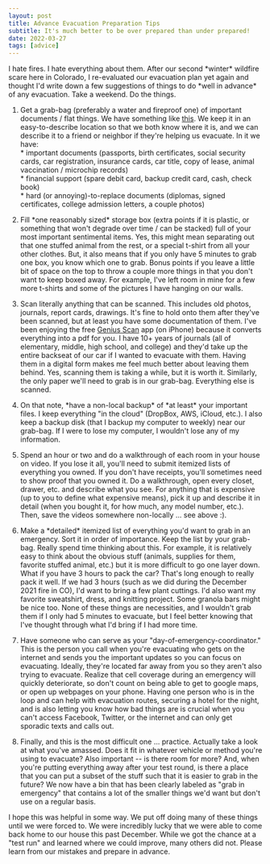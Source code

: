 ```yaml
---
layout: post
title: Advance Evacuation Preparation Tips
subtitle: It's much better to be over prepared than under prepared!
date: 2022-03-27
tags: [advice]
---
```


I hate fires. I hate everything about them. After our second \*winter\* wildfire scare here in Colorado, I re-evaluated our evacuation plan yet again and thought I'd write down a few suggestions of things to do \*well in advance\* of any evacuation. Take a weekend. Do the things.

1. Get a grab-bag (preferably a water and fireproof one) of important documents / flat things. We have something like [this](https://smile.amazon.com/Upgraded-Fireproof-Waterproof-Valuables-Documents/dp/B08K34LMXP/ref=sr_1_5?crid=2Z3USKKFC78E9&keywords=fireproof+document+bag&qid=1648361228&sprefix=fireproof+%2Caps%2C123&sr=8-5). We keep it in an easy-to-describe location so that we both know where it is, and we can describe it to a friend or neighbor if they're helping us evacuate. In it we have:  
    \* important documents (passports, birth certificates, social security cards, car registration, insurance cards, car title, copy of lease, animal vaccination / microchip records)  
    \* financial support (spare debit card, backup credit card, cash, check book)  
    \* hard (or annoying)-to-replace documents (diplomas, signed certificates, college admission letters, a couple photos)  
    
2. Fill \*one reasonably sized\* storage box (extra points if it is plastic, or something that won't degrade over time / can be stacked) full of your most important sentimental items. Yes, this might mean separating out that one stuffed animal from the rest, or a special t-shirt from all your other clothes. But, it also means that if you only have 5 minutes to grab one box, you know which one to grab. Bonus points if you leave a little bit of space on the top to throw a couple more things in that you don't want to keep boxed away. For example, I've left room in mine for a few more t-shirts and some of the pictures I have hanging on our walls.  
    
3. Scan literally anything that can be scanned. This includes old photos, journals, report cards, drawings. It's fine to hold onto them after they've been scanned, but at least you have some documentation of them. I've been enjoying the free [Genius Scan](https://apps.apple.com/us/app/genius-scan-pdf-scanner-app/id377672876) app (on iPhone) because it converts everything into a pdf for you. I have 10+ years of journals (all of elementary, middle, high school, and college) and they'd take up the entire backseat of our car if I wanted to evacuate with them. Having them in a digital form makes me feel much better about leaving them behind. Yes, scanning them is taking a while, but it is worth it. Similarly, the only paper we'll need to grab is in our grab-bag. Everything else is scanned.  
    
4. On that note, \*have a non-local backup\* of \*at least\* your important files. I keep everything "in the cloud" (DropBox, AWS, iCloud, etc.). I also keep a backup disk (that I backup my computer to weekly) near our grab-bag. If I were to lose my computer, I wouldn't lose any of my information.  
    
5. Spend an hour or two and do a walkthrough of each room in your house on video. If you lose it all, you'll need to submit itemized lists of everything you owned. If you don't have receipts, you'll sometimes need to show proof that you owned it. Do a walkthrough, open every closet, drawer, etc. and describe what you see. For anything that is expensive (up to you to define what expensive means), pick it up and describe it in detail (when you bought it, for how much, any model number, etc.). Then, save the videos somewhere non-locally ... see above :).  
    
6. Make a \*detailed\* itemized list of everything you'd want to grab in an emergency. Sort it in order of importance. Keep the list by your grab-bag. Really spend time thinking about this. For example, it is relatively easy to think about the obvious stuff (animals, supplies for them, favorite stuffed animal, etc.) but it is more difficult to go one layer down. What if you have 3 hours to pack the car? That's long enough to really pack it well. If we had 3 hours (such as we did during the December 2021 fire in CO), I'd want to bring a few plant cuttings. I'd also want my favorite sweatshirt, dress, and knitting project. Some granola bars might be nice too. None of these things are necessities, and I wouldn't grab them if I only had 5 minutes to evacuate, but I feel better knowing that I've thought through what I'd bring if I had more time.  
    
7. Have someone who can serve as your "day-of-emergency-coordinator." This is the person you call when you're evacuating who gets on the internet and sends you the important updates so you can focus on evacuating. Ideally, they're located far away from you so they aren't also trying to evacuate. Realize that cell coverage during an emergency will quickly deteriorate, so don't count on being able to get to google maps, or open up webpages on your phone. Having one person who is in the loop and can help with evacuation routes, securing a hotel for the night, and is also letting you know how bad things are is crucial when you can't access Facebook, Twitter, or the internet and can only get sporadic texts and calls out.  
    
8. Finally, and this is the most difficult one ... practice. Actually take a look at what you've amassed. Does it fit in whatever vehicle or method you're using to evacuate? Also important -- is there room for more? And, when you're putting everything away after your test round, is there a place that you can put a subset of the stuff such that it is easier to grab in the future? We now have a bin that has been clearly labeled as "grab in emergency" that contains a lot of the smaller things we'd want but don't use on a regular basis.

I hope this was helpful in some way. We put off doing many of these things until we were forced to. We were incredibly lucky that we were able to come back home to our house this past December. While we got the chance at a "test run" and learned where we could improve, many others did not. Please learn from our mistakes and prepare in advance.